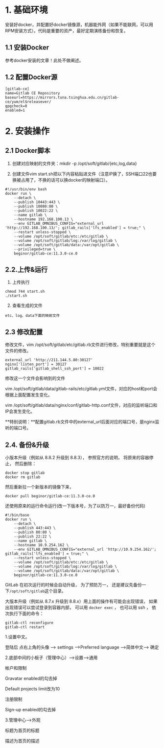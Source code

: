# 1. 基础环境

安装好docker，并配置好docker镜像源，机器能外网（如果不能联网，可以用RPM安装方式）。代码是重要的资产，最好定期演练备份和恢复。

## 1.1 安装Docker

参考docker安装的文章！此处不做阐述。

## 1.2 配置Docker源

```properties
[gitlab-ce]
name=Gitlab CE Repository
baseurl=https://mirrors.tuna.tsinghua.edu.cn/gitlab-ce/yum/el$releasever/
gpgcheck=0
enabled=1
```


# 2. 安装操作

## 2.1 Docker脚本

1. 创建对应映射的文件夹：mkdir -p /opt/soft/gitlab/{etc,log,data}

2. 创建文件vim start.sh把以下内容粘贴进文件（注意IP换了，SSH端口22也要换被占用了，不换的话可以换docker的映射端口）。

```shell
#!/usr/bin/env bash
docker run \
    --detach \
    --publish 10443:443 \
    --publish 10080:80 \
    --publish 10022:22 \
    --name gitlab \
    --hostname 192.168.100.13 \
    --env GITLAB_OMNIBUS_CONFIG="external_url 'http://192.168.100.13/'; gitlab_rails['lfs_enabled'] = true;" \
    --restart unless-stopped \
    --volume /opt/soft/gitlab/etc:/etc/gitlab \
    --volume /opt/soft/gitlab/log:/var/log/gitlab \
    --volume /opt/soft/gitlab/data:/var/opt/gitlab \
    --privileged=true \
    beginor/gitlab-ce:11.3.0-ce.0
```

## 2.2.上传&运行

1. 上传执行

```properties
chmod 744 start.sh
./start.sh
```

2. 查看生成的文件

```properties
etc、log、data下面的映射文件
```

## 2.3 修改配置

修改文件，vim /opt/soft/gitlab/etc/gitlab.rb文件进行修改，特别重要就是这个文件的修改。

```properties
external_url 'http://211.144.5.80:30127'
nginx['listen_port'] = 30127
gitlab_rails['gitlab_shell_ssh_port'] = 10022
```

修改这一个文件会影响到的文件

vim /opt/soft/gitlab/data/gitlab-rails/etc/gitlab.yml文件，对应的host和port会根据上面配置发生变化。

vim /opt/soft/gitlab/data/nginx/conf/gitlab-http.conf文件，对应的监听端口和IP会发生变化。

**特别说明：**配置gitlab.rb文件中的external_url后面对应的端口号，是nginx监听的端口号。

## 2.4. 备份&升级

小版本升级（例如从 8.8.2 升级到 8.8.3）， 参照官方的说明， 将原来的容器停止， 然后删除：
```shell
docker stop gitlab
docker rm gitlab
```

然后重新拉一个新版本的镜像下来，

`docker pull beginor/gitlab-ce:11.3.0-ce.0`

还使用原来的运行命令运行(改一下版本号，为了以防万一，最好备份代码)

```shell
#!/bin/base
docker run \
    --detach \
    --publish 443:443 \
    --publish 80:80 \
    --publish 22:22 \
    --name gitlab \
    --hostname 10.9.254.162 \
    --env GITLAB_OMNIBUS_CONFIG="external_url 'http://10.9.254.162/'; gitlab_rails['lfs_enabled'] = true;" \
    --restart unless-stopped \
    --volume /opt/soft/gitlab/etc:/etc/gitlab \
    --volume /opt/soft/gitlab/log:/var/log/gitlab \
    --volume /opt/soft/gitlab/data:/var/opt/gitlab \
    beginor/gitlab-ce:11.3.0-ce.0
```


GitLab 在初次运行的时候会自动升级， 为了预防万一， 还是建议先备份一下`/opt/soft/gitlab`这个目录。

大版本升级（例如从 8.7.x 升级到 8.8.x）用上面的操作有可能会出现错误， 如果出现错误可以尝试登录到容器内部， 可以用 `docker exec` ， 也可以用 ssh ， 依次执行下面的命令：

```shell
gitlab-ctl reconfigure
gitlab-ctl restart
```

1.设置中文。

登陆后 点右上角的头像 --> settings -->Preferred language -->简体中文--> 确定

2.底部中间的小板子（管理中心）-->设置-->通用

帐户和限制

Gravatar enabled的勾去掉

Default projects limit改为10

注册限制

Sign-up enabled的勾去掉

3.管理中心-->外观

标题为首页的标题

描述为首页的描述